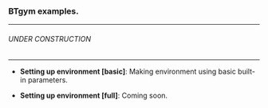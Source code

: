 ### BTgym examples.
****
###### UNDER CONSTRUCTION
****
- **Setting up environment [basic]**: Making environment using basic built-in parameters.
 
- **Setting up environment [full]**: Coming soon.

 
  
 
